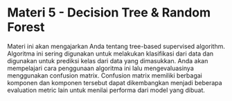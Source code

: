 # Materi 5 - Decision Tree & Random Forest
Materi ini akan mengajarkan Anda tentang tree-based supervised algorithm. Algoritma ini sering digunakan untuk melakukan klasifikasi dari data dan digunakan untuk prediksi kelas dari data yang dimasukkan. Anda akan mempelajari cara penggunaan algoritma ini lalu mengevaluasinya menggunakan confusion matrix. Confusion matrix memiliki berbagai komponen dan komponen tersebut dapat dikembangkan menjadi beberapa evaluation metric lain untuk menilai performa dari model yang dibuat.
